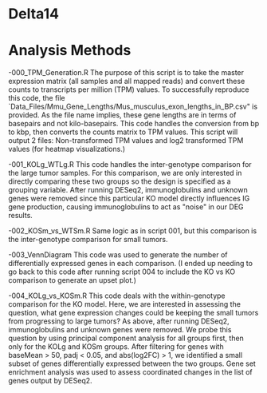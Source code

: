 # Delta14

# Analysis Methods
-000_TPM_Generation.R
The purpose of this script is to take the master expression matrix (all samples and all mapped reads) and convert these counts to transcripts per million (TPM) values. To successfully reproduce this code, the file `Data_Files/Mmu_Gene_Lengths/Mus_musculus_exon_lengths_in_BP.csv" is provided. As the file name implies, these gene lengths are in terms of basepairs and not kilo-basepairs. This code handles the conversion from bp to kbp, then converts the counts matrix to TPM values. This script will output 2 files: Non-transformed TPM values and log2 transformed TPM values (for heatmap visualizations.)

-001_KOLg_WTLg.R
This code handles the inter-genotype comparison for the large tumor samples. For this comparison, we are only interested in directly comparing these two groups so the design is specified as a grouping variable. After running DESeq2, immunoglobulins and unknown genes were removed since this particular KO model directly influences IG gene production, causing immunoglobulins to act as "noise" in our DEG results. 

-002_KOSm_vs_WTSm.R
Same logic as in script 001, but this comparison is the inter-genotype comparison for small tumors. 

-003_VennDiagram
This code was used to generate the number of differentially expressed genes in each comparison. (I ended up needing to go back to this code after running script 004 to include the KO vs KO comparison to generate an upset plot.)

-004_KOLg_vs_KOSm.R
This code deals with the within-genotype comparison for the KO model. Here, we are interested in assessing the question, what gene expression changes could be keeping the small tumors from progressing to large tumors? As above, after running DESeq2, immunoglobulins and unknown genes were removed. We probe this question by using principal component analysis for all groups first, then only for the KOLg and KOSm groups. After filtering for genes with baseMean > 50, padj < 0.05, and abs(log2FC) > 1, we identified a small subset of genes differentially expressed between the two groups. 
Gene set enrichment analysis was used to assess coordinated changes in the list of genes output by DESeq2.




